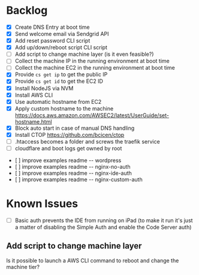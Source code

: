 # Backlog

- [x] Create DNS Entry at boot time
- [x] Send welcome email via Sendgrid API
- [x] Add reset password CLI script
- [x] Add up/down/reboot script CLI script
- [ ] Add script to change machine layer (is it even feasible?)
- [ ] Collect the machine IP in the running environment at boot time
- [ ] Collect the machine EC2 in the running environment at boot time
- [x] Provide `cs get ip` to get the public IP
- [x] Provide `cs get id` to get the EC2 ID
- [x] Install NodeJS via NVM
- [x] Install AWS CLI
- [x] Use automatic hostname from EC2
- [x] Apply custom hostname to the machine
      https://docs.aws.amazon.com/AWSEC2/latest/UserGuide/set-hostname.html
- [x] Block auto start in case of manual DNS handling
- [x] Install CTOP
      https://github.com/bcicen/ctop
- [ ] .htaccess becomes a folder and screws the traefik service
- [ ] cloudflare and boot logs get owned by root
- [ ] improve examples readme -- wordpress
- [ ] improve examples readme -- nginx-no-auth
- [ ] improve examples readme -- nginx-ide-auth
- [ ] improve examples readme -- nginx-custom-auth

# Known Issues

- [ ] Basic auth prevents the IDE from running on iPad
      (to make it run it's just a matter of disabling the Simple Auth and enable the Code Server auth)


## Add script to change machine layer

Is it possible to launch a AWS CLI command to reboot and change the machine tier?
